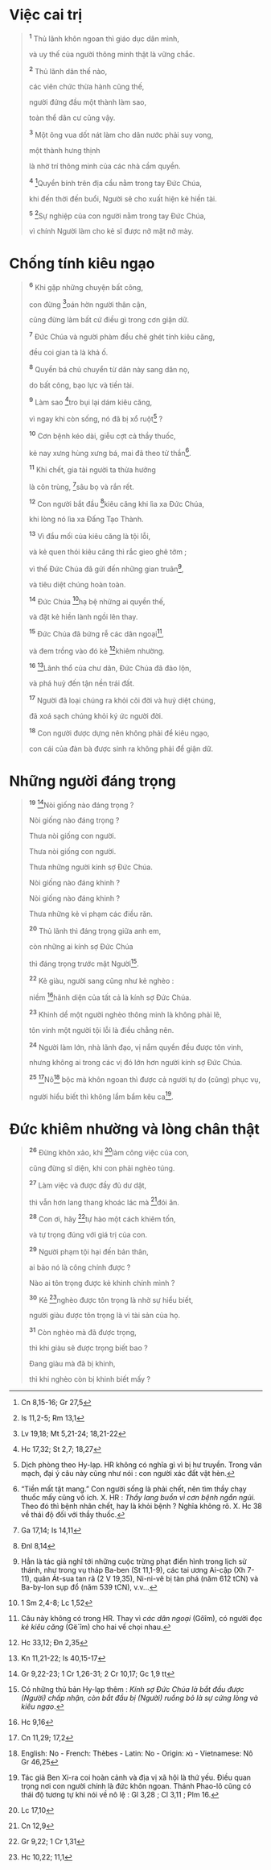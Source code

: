 # Việc cai trị

> <sup><b>1</b></sup> Thủ lãnh khôn ngoan thì giáo dục dân mình,
>
> và uy thế của người thông minh thật là vững chắc.
>
> <sup><b>2</b></sup> Thủ lãnh dân thế nào,
>
> các viên chức thừa hành cũng thế,
>
> người đứng đầu một thành làm sao,
>
> toàn thể dân cư cũng vậy.
>
> <sup><b>3</b></sup> Một ông vua dốt nát làm cho dân nước phải suy vong,
>
> một thành hưng thịnh
>
> là nhờ trí thông minh của các nhà cầm quyền.
>
> <sup><b>4</b></sup> [^1@-0ed8282a-1baa-4f6d-9806-56f0e2eba550]Quyền bính trên địa cầu nằm trong tay Đức Chúa,
>
> khi đến thời đến buổi, Người sẽ cho xuất hiện kẻ hiền tài.
>
> <sup><b>5</b></sup> [^2@-0ed8282a-1baa-4f6d-9806-56f0e2eba550]Sự nghiệp của con người nằm trong tay Đức Chúa,
>
> vì chính Người làm cho kẻ sĩ được nở mặt nở mày.

# Chống tính kiêu ngạo

> <sup><b>6</b></sup> Khi gặp những chuyện bất công,
>
> con đừng [^3@-0ed8282a-1baa-4f6d-9806-56f0e2eba550]oán hờn người thân cận,
>
> cũng đừng làm bất cứ điều gì trong cơn giận dữ.
>
> <sup><b>7</b></sup> Đức Chúa và người phàm đều chê ghét tính kiêu căng,
>
> đều coi gian tà là khả ố.
>
> <sup><b>8</b></sup> Quyền bá chủ chuyển từ dân này sang dân nọ,
>
> do bất công, bạo lực và tiền tài.
>
> <sup><b>9</b></sup> Làm sao [^4@-0ed8282a-1baa-4f6d-9806-56f0e2eba550]tro bụi lại dám kiêu căng,
>
> vì ngay khi còn sống, nó đã bị xổ ruột[^1-0ed8282a-1baa-4f6d-9806-56f0e2eba550] ?
>
> <sup><b>10</b></sup> Cơn bệnh kéo dài, giễu cợt cả thầy thuốc,
>
> kẻ nay xưng hùng xưng bá, mai đã theo tử thần[^2-0ed8282a-1baa-4f6d-9806-56f0e2eba550].
>
> <sup><b>11</b></sup> Khi chết, gia tài người ta thừa hưởng
>
> là côn trùng, [^5@-0ed8282a-1baa-4f6d-9806-56f0e2eba550]sâu bọ và rắn rết.
>
> <sup><b>12</b></sup> Con người bắt đầu [^6@-0ed8282a-1baa-4f6d-9806-56f0e2eba550]kiêu căng khi lìa xa Đức Chúa,
>
> khi lòng nó lìa xa Đấng Tạo Thành.
>
> <sup><b>13</b></sup> Vì đầu mối của kiêu căng là tội lỗi,
>
> và kẻ quen thói kiêu căng thì rắc gieo ghê tởm ;
>
> vì thế Đức Chúa đã gửi đến những gian truân[^3-0ed8282a-1baa-4f6d-9806-56f0e2eba550],
>
> và tiêu diệt chúng hoàn toàn.
>
> <sup><b>14</b></sup> Đức Chúa [^7@-0ed8282a-1baa-4f6d-9806-56f0e2eba550]hạ bệ những ai quyền thế,
>
> và đặt kẻ hiền lành ngồi lên thay.
>
> <sup><b>15</b></sup> Đức Chúa đã bứng rễ các dân ngoại[^4-0ed8282a-1baa-4f6d-9806-56f0e2eba550],
>
> và đem trồng vào đó kẻ [^8@-0ed8282a-1baa-4f6d-9806-56f0e2eba550]khiêm nhường.
>
> <sup><b>16</b></sup> [^9@-0ed8282a-1baa-4f6d-9806-56f0e2eba550]Lãnh thổ của chư dân, Đức Chúa đã đảo lộn,
>
> và phá huỷ đến tận nền trái đất.
>
> <sup><b>17</b></sup> Người đã loại chúng ra khỏi cõi đời và huỷ diệt chúng,
>
> đã xoá sạch chúng khỏi ký ức người đời.
>
> <sup><b>18</b></sup> Con người được dựng nên không phải để kiêu ngạo,
>
> con cái của đàn bà được sinh ra không phải để giận dữ.

# Những người đáng trọng

> <sup><b>19</b></sup> [^10@-0ed8282a-1baa-4f6d-9806-56f0e2eba550]Nòi giống nào đáng trọng ?
>
> Nòi giống nào đáng trọng ?
>
> Thưa nòi giống con người.
>
> Thưa nòi giống con người.
>
> Thưa những người kính sợ Đức Chúa.
>
> Nòi giống nào đáng khinh ?
>
> Nòi giống nào đáng khinh ?
>
> Thưa những kẻ vi phạm các điều răn.
>
> <sup><b>20</b></sup> Thủ lãnh thì đáng trọng giữa anh em,
>
> còn những ai kính sợ Đức Chúa
>
> thì đáng trọng trước mặt Người[^5-0ed8282a-1baa-4f6d-9806-56f0e2eba550].
>
> <sup><b>22</b></sup> Kẻ giàu, người sang cũng như kẻ nghèo :
>
> niềm [^11@-0ed8282a-1baa-4f6d-9806-56f0e2eba550]hãnh diện của tất cả là kính sợ Đức Chúa.
>
> <sup><b>23</b></sup> Khinh dể một người nghèo thông minh là không phải lẽ,
>
> tôn vinh một người tội lỗi là điều chẳng nên.
>
> <sup><b>24</b></sup> Người làm lớn, nhà lãnh đạo, vị nắm quyền đều được tôn vinh,
>
> nhưng không ai trong các vị đó lớn hơn người kính sợ Đức Chúa.
>
> <sup><b>25</b></sup> [^12@-0ed8282a-1baa-4f6d-9806-56f0e2eba550]Nô[^7-0ed8282a-1baa-4f6d-9806-56f0e2eba550] bộc mà khôn ngoan thì được cả người tự do (cũng) phục vụ,
>
> người hiểu biết thì không lẩm bẩm kêu ca[^6-0ed8282a-1baa-4f6d-9806-56f0e2eba550].

# Đức khiêm nhường và lòng chân thật

> <sup><b>26</b></sup> Đừng khôn xảo, khi [^13@-0ed8282a-1baa-4f6d-9806-56f0e2eba550]làm công việc của con,
>
> cũng đừng sĩ diện, khi con phải nghèo túng.
>
> <sup><b>27</b></sup> Làm việc và được đầy đủ dư dật,
>
> thì vẫn hơn lang thang khoác lác mà [^14@-0ed8282a-1baa-4f6d-9806-56f0e2eba550]đói ăn.
>
> <sup><b>28</b></sup> Con ơi, hãy [^15@-0ed8282a-1baa-4f6d-9806-56f0e2eba550]tự hào một cách khiêm tốn,
>
> và tự trọng đúng với giá trị của con.
>
> <sup><b>29</b></sup> Người phạm tội hại đến bản thân,
>
> ai bảo nó là công chính được ?
>
> Nào ai tôn trọng được kẻ khinh chính mình ?
>
> <sup><b>30</b></sup> Kẻ [^16@-0ed8282a-1baa-4f6d-9806-56f0e2eba550]nghèo được tôn trọng là nhờ sự hiểu biết,
>
> người giàu được tôn trọng là vì tài sản của họ.
>
> <sup><b>31</b></sup> Còn nghèo mà đã được trọng,
>
> thì khi giàu sẽ được trọng biết bao ?
>
> Đang giàu mà đã bị khinh,
>
> thì khi nghèo còn bị khinh biết mấy ?

[^1-0ed8282a-1baa-4f6d-9806-56f0e2eba550]: Dịch phòng theo Hy-lạp. HR không có nghĩa gì vì bị hư truyền. Trong văn mạch, đại ý câu này cũng như nói : con người xác đất vật hèn.

[^2-0ed8282a-1baa-4f6d-9806-56f0e2eba550]: “Tiền mất tật mang.” Con người sống là phải chết, nên tìm thầy chạy thuốc mấy cũng vô ích. X. HR : _Thầy lang buồn vì cơn bệnh ngắn ngủi._ Theo đó thì bệnh nhân chết, hay là khỏi bệnh ? Nghĩa không rõ. X. Hc 38 về thái độ đối với thầy thuốc.

[^3-0ed8282a-1baa-4f6d-9806-56f0e2eba550]: Hẳn là tác giả nghĩ tới những cuộc trừng phạt điển hình trong lịch sử thánh, như trong vụ tháp Ba-ben (St 11,1-9), các tai ương Ai-cập (Xh 7-11), quân Át-sua tan rã (2 V 19,35), Ni-ni-vê bị tàn phá (năm 612 tCN) và Ba-by-lon sụp đổ (năm 539 tCN), v.v...

[^4-0ed8282a-1baa-4f6d-9806-56f0e2eba550]: Câu này không có trong HR. Thay vì _các dân ngoại_ (Gôîm), có người đọc _kẻ kiêu căng_ (Gë´îm) cho hai vế chọi nhau.

[^5-0ed8282a-1baa-4f6d-9806-56f0e2eba550]: Có những thủ bản Hy-lạp thêm : _Kính sợ Đức Chúa là bắt đầu được (Người) chấp nhận, còn bắt đầu bị (Người) ruồng bỏ là sự cứng lòng và kiêu ngạo_.

[^6-0ed8282a-1baa-4f6d-9806-56f0e2eba550]: Tác giả Ben Xi-ra coi hoàn cảnh và địa vị xã hội là thứ yếu. Điều quan trọng nơi con người chính là đức khôn ngoan. Thánh Phao-lô cũng có thái độ tương tự khi nói về nô lệ : Gl 3,28 ; Cl 3,11 ; Plm 16.

[^7-0ed8282a-1baa-4f6d-9806-56f0e2eba550]: English: No - French: Thèbes - Latin: No - Origin: &#1504;&#1465;&#1488; - Vietnamese: Nô Gr 46,25

[^1@-0ed8282a-1baa-4f6d-9806-56f0e2eba550]: Cn 8,15-16; Gr 27,5

[^2@-0ed8282a-1baa-4f6d-9806-56f0e2eba550]: Is 11,2-5; Rm 13,1

[^3@-0ed8282a-1baa-4f6d-9806-56f0e2eba550]: Lv 19,18; Mt 5,21-24; 18,21-22

[^4@-0ed8282a-1baa-4f6d-9806-56f0e2eba550]: Hc 17,32; St 2,7; 18,27

[^5@-0ed8282a-1baa-4f6d-9806-56f0e2eba550]: Ga 17,14; Is 14,11

[^6@-0ed8282a-1baa-4f6d-9806-56f0e2eba550]: Đnl 8,14

[^7@-0ed8282a-1baa-4f6d-9806-56f0e2eba550]: 1 Sm 2,4-8; Lc 1,52

[^8@-0ed8282a-1baa-4f6d-9806-56f0e2eba550]: Hc 33,12; Đn 2,35

[^9@-0ed8282a-1baa-4f6d-9806-56f0e2eba550]: Kn 11,21-22; Is 40,15-17

[^10@-0ed8282a-1baa-4f6d-9806-56f0e2eba550]: Gr 9,22-23; 1 Cr 1,26-31; 2 Cr 10,17; Gc 1,9 tt

[^11@-0ed8282a-1baa-4f6d-9806-56f0e2eba550]: Hc 9,16

[^12@-0ed8282a-1baa-4f6d-9806-56f0e2eba550]: Cn 11,29; 17,2

[^13@-0ed8282a-1baa-4f6d-9806-56f0e2eba550]: Lc 17,10

[^14@-0ed8282a-1baa-4f6d-9806-56f0e2eba550]: Cn 12,9

[^15@-0ed8282a-1baa-4f6d-9806-56f0e2eba550]: Gr 9,22; 1 Cr 1,31

[^16@-0ed8282a-1baa-4f6d-9806-56f0e2eba550]: Hc 10,22; 11,1
